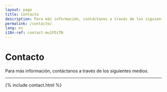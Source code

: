 ```yaml
---
layout: page
title: Contacto
description: Para más información, contáctanos a través de los siguientes medios.
permalink: /contacto/
lang: es
i18n-ref: contact-mu1FDiTN
---
```


# Contacto

Para más información, contáctanos a través de los siguientes medios.

<hr>

{% include contact.html %}
